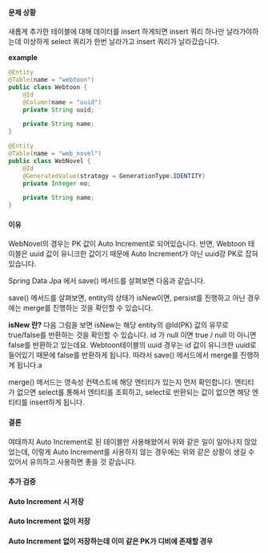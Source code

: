#### 문제 상황
새롭게 추가한 테이블에 대해 데이터를 insert 하게되면 insert 쿼리 하나만 날라가야하는데 이상하게 select 쿼리가 한번 날라가고 insert 쿼리가 날라갔습니다.

**example**
```java
@Entity
@Table(name = "webtoon")
public class Webtoon {
    @Id
    @Column(name = "uuid")
    private String uuid;

    private String name;
}

@Entity
@Table(name = "web_novel")
public class WebNovel {
    @Id
    @GeneratedValue(strategy = GenerationType.IDENTITY)
    private Integer no;

    private String name;
}
```

#### 이유
WebNovel의 경우는 PK 값이 Auto Increment로 되어있습니다.
반면, Webtoon 테이블은 uuid 값이 유니크한 값이기 때문에 Auto Increment가 아닌 uuid강 PK로 잡혀있습니다.

Spring Data Jpa 에서 save() 메서드를 살펴보면 다음과 같습니다.

save() 메서드를 살펴보면, entity의 상태가 isNew이면, persist를 진행하고 아닌 경우에는 merge를 진행하는 것을 확인할 수 있습니다.

**isNew 란?**
다음 그림을 보면 isNew는 해당 entity의 @Id(PK) 값의 유무로 true/false를 반환하는 것을 확인할 수 있습니다.
id 가 null 이면 true / null 이 아니면 false를 반환하고 있는데요.
Webtoon테이블의 uuid 경우는 id 값이 유니크한 uuid로 들어있기 때문에 false를 반환하게 됩니다.
따라서 save() 메서드에서 merge를 진행하게 됩니다.a


merge() 메서드는 영속성 컨텍스트에 해당 엔티티가 있는지 먼저 확인합니다.
엔티티가 없으면 select를 통해서 엔티티를 조회하고, select로 반환되는 값이 없으면 해당 엔티티를 insert하게 됩니다.

#### 결론
여태까지 Auto Increment로 된 테이블만 사용해왔어서 위와 같은 일이 일어나지 않았었는데, 이렇게 Auto Increment를 사용하지 않는 경우에는 위와 같은 상황이 생길 수 있어서 유의하고 사용하면 좋을 것 같습니다.

#### 추가 검증

#### Auto Increment 시 저장


#### Auto Increment 없이 저장


#### Auto Increment 없이 저장하는데 이미 같은 PK가 디비에 존재할 경우